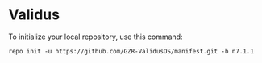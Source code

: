 Validus
========

To initialize your local repository, use this command:

	repo init -u https://github.com/GZR-ValidusOS/manifest.git -b n7.1.1
